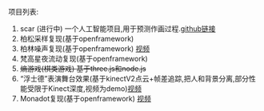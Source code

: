 项目列表:
1. scar (进行中) 一个人工智能项目,用于预测作画过程.[github链接](https://github.com/waihinchan/scar )
2. 柏松采样复现(基于openframework)
3. 柏林噪声复现(基于openframework) [视频](https://vimeo.com/448299173)
4. 梵高星夜流动复现(基于openframework)
5. ~~熵游戏(棋类游戏)  基于three.js和node.js~~
6. “浮士德”表演舞台效果(基于kinectV2点云+帧差追踪,把人和背景分离,部分性能受限于Kinect深度,视频为demo)[视频](https://vimeo.com/448307493)
7. Monadot复现(基于openframework) [视频](https://vimeo.com/448299173)
